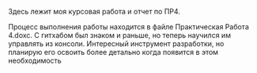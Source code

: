 Здесь лежит моя курсовая работа и отчет по ПР4.

Процесс выполнения работы находится в файле Практическая Работа 4.doxc.
С гитхабом был знаком и раньше, но теперь научился им управлять из консоли. Интересный инструмент разработки, но планирую его освоить более детально когда появится в этом необходимость
